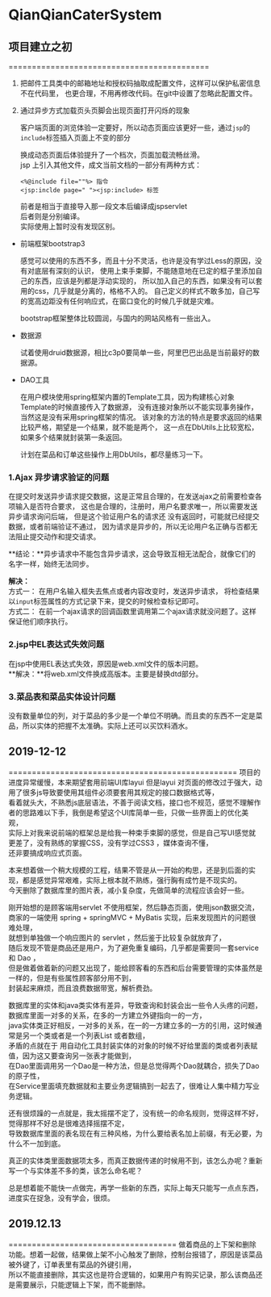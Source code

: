 # QianQianCaterSystem


## 项目建立之初
===========================================
1. 把邮件工具类中的邮箱地址和授权码抽取成配置文件，这样可以保护私密信息不在代码里，
	也更合理，不用再修改代码。在git中设置了忽略此配置文件。
	
2. 通过异步方式加载页头页脚会出现页面打开闪烁的现象

	客户端页面的浏览体验一定要好，所以动态页面应该更好一些，通过`jsp`的`include`标签插入页面上不变的部分
	
	换成动态页面后体验提升了一个档次，页面加载流畅丝滑。  
	jsp 上引入其他文件，成文当前文档的一部分有两种方式：  
	```
	<%@include file=""%> 指令
	<jsp:inclde page=" "><jsp:include> 标签
	```
	前者是相当于直接导入那一段文本后编译成jspservlet  
	后者则是分别编译。  
	实际使用上暂时没有发现区别。

* 前端框架bootstrap3
	
	感觉可以使用的东西不多，而且十分不灵活，也许是没有学过Less的原因，没有对底层有深刻的认识，
	使用上束手束脚，不能随意地在已定的框子里添加自己的东西，应该是列都是浮动实现的，
	所以加入自己的东西，如果没有可以套用的css，几乎就是分离的，格格不入的。
	自己定义的样式不敢多加，自己写的宽高边距没有任何响应式，在窗口变化的时候几乎就是灾难。
	
	bootstrap框架整体比较圆润，与国内的网站风格有一些出入。

* 数据源

	试着使用druid数据源，相比c3p0要简单一些，阿里巴巴出品是当前最好的数据源。
	
* DAO工具

	在用户模块使用spring框架内置的Template工具，因为构建核心对象Template的时候直接传入了数据源，
	没有连接对象所以不能实现事务操作，当然这是没有采用spring框架的情况。
	该对象的方法的特点是要求返回的结果比较严格，期望是一个结果，就不能是两个，
	这一点在DbUtils上比较宽松，如果多个结果就封装第一条返回。
	
	计划在菜品和订单这些操作上用DbUtils，都尽量练习一下。

### 1.Ajax 异步请求验证的问题
在提交时发送异步请求提交数据，这是正常且合理的，在发送ajax之前需要检查各项输入是否符合要求，
这也是合理的，注册时，用户名要求唯一，所以需要发送异步请求询问后端，
但是这个验证用户名的请求还	没有返回时，可能就已经提交数据，或者前端验证不通过，
因为请求是异步的，所以无论用户名正确与否都无法阻止提交动作和提交请求。

**结论：**异步请求中不能包含异步请求，这会导致互相无法配合，就像它们的名字一样，始终无法同步。

**解决：**  
方式一： 在用户名输入框失去焦点或者内容改变时，发送异步请求，
将检查结果以`input`标签属性的方式记录下来，提交的时候检查标记即可。   
方式二： 在前一个ajax请求的回调函数里调用第二个ajax请求就没问题了。这样保证他们顺序执行。
	
### 2.jsp中EL表达式失效问题  
在jsp中使用EL表达式失效，原因是web.xml文件的版本问题。  
**解决：**将web.xml文件换成高版本。主要是替换dtd部分。

### 3.菜品表和菜品实体设计问题
没有数量单位的列，对于菜品的多少是一个单位不明确。而且卖的东西不一定是菜品，所以实体的把握不太准确。实际上还可以买饮料酒水。


## 2019-12-12
=================================================
项目的进度异常缓慢，本来期望套用前端UI库layui 但是layui 对页面的修改过于强大，动用了很多js导致要使用其组件必须要套用其规定的接口数据格式等，  
看着就头大，不熟悉js底层语法，不善于阅读文档，接口也不规范，感觉不理解作者的思路难以下手，我倒是希望这个UI库简单一些，只做一些界面上的优化美观，  
实际上对我来说前端的框架总是给我一种束手束脚的感觉，但是自己写UI感觉就更差了，没有熟练的掌握CSS，没有学过CSS3 ，媒体查询不懂，  
还非要搞成响应式页面。  

本来想着做一个稍大规模的工程，结果不管是从一开始的构思，还是到后面的实现，都是感觉异常艰难，实际上根本就不熟练，强行胸有成竹是不现实的。  
今天删除了数据库里的图片表，减小复杂度，先做简单的流程应该会好一些。

刚开始想的是顾客端用servlet 不使用框架，然后静态页面，使用json数据交流，  
商家的一端使用 spring + springMVC + MyBatis 实现，后来发现图片的问题很难处理，  
就想到单独做一个响应图片的 servlet ，然后鉴于比较复杂就放弃了，  
随后发现不管是商品还是用户，为了避免重复编码，几乎都是需要同一套service 和 Dao ，  
但是做着做着新的问题又出现了，能给顾客看的东西和后台需要管理的实体虽然是一样的，但是有些属性顾客部分用不到，  
封装起来麻烦，而且浪费数据带宽，解析费劲。

数据库里的实体和java类实体有差异，导致查询和封装会出一些令人头疼的问题，  
数据库里面一对多的关系，在多的一方建立外键指向一的一方，  
java实体类正好相反，一对多的关系，在一的一方建立多的一方的引用，这时候通常是另一个类或者是一个列表List 或者数组，  
矛盾的点就在于 用自动化工具封装实体的对象的时候不好给里面的类或者列表赋值，因为这又要查询另一张表才能做到，  
在Dao里面调用另一个Dao是一种方法，但是总觉得两个Dao就耦合，损失了Dao的原子性，  
在Service里面填充数据就和主要业务逻辑搞到一起去了，很难让人集中精力写业务逻辑。

还有很烦躁的一点就是，我太摇摆不定了，没有统一的命名规则，觉得这样不好，觉得那样不好总是很难选择摇摆不定，  
导致数据库里面的表名现在有三种风格，为什么要给表名加上前缀，有无必要，为什么不一加到底。

真正的实体类里面数据项太多，而真正数据传递的时候用不到，该怎么办呢？重新写一个与实体差不多的类，该怎么命名呢？

总是想着能不能快一点做完，再学一些新的东西，实际上每天只能写一点点东西，进度实在捉急，没有学会，很烦。


## 2019.12.13
====================================
做着商品的上下架和删除功能。想着一起做，结果做上架不小心触发了删除，控制台报错了，原因是该菜品被外键了，订单表里有菜品的外键引用，  
所以不能直接删除，其实这也是符合逻辑的，如果用户有购买记录，那么该商品还是需要展示，只能逻辑上下架，而不能删除。


